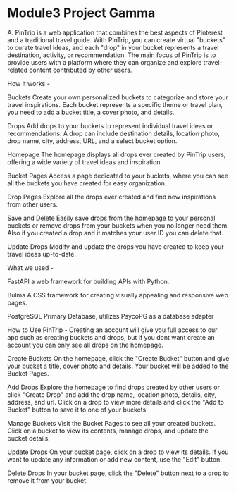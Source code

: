 # Module3 Project Gamma

A. PinTrip is a web application that combines the best aspects of Pinterest and a traditional travel guide. With PinTrip, you can create virtual "buckets" to curate travel ideas, and each "drop" in your bucket represents a travel destination, activity, or recommendation. The main focus of PinTrip is to provide users with a platform where they can organize and explore travel-related content contributed by other users.


How it works -

Buckets 
Create your own personalized buckets to categorize and store your travel inspirations. Each bucket represents a specific theme or travel plan, you need to add a bucket title, a cover photo, and details.

Drops
Add drops to your buckets to represent individual travel ideas or recommendations. A drop can include destination details, location photo, drop name, city, address, URL, and a select bucket option.

Homepage
The homepage displays all drops ever created by PinTrip users, offering a wide variety of travel ideas and inspiration.

Bucket Pages
Access a page dedicated to your buckets, where you can see all the buckets you have created for easy organization.

Drop Pages
Explore all the drops ever created and find new inspirations from other users.

Save and Delete
Easily save drops from the homepage to your personal buckets or remove drops from your buckets when you no longer need them. Also if you created a drop and it matches your user ID you can delete that.

Update Drops
Modify and update the drops you have created to keep your travel ideas up-to-date.


What we used -

FastAPI 
a web framework for building APIs with Python. 

Bulma
A CSS framework for creating visually appealing and responsive web pages.

PostgreSQL
Primary Database, utilizes PsycoPG as a database adapter


How to Use PinTrip -
Creating an account will give you full access to our app such as creating buckets and drops, but if you dont want create an account you can only see all drops on the homepage.

Create Buckets
On the homepage, click the "Create Bucket" button and give your bucket a title, cover photo and details. Your bucket will be added to the Bucket Pages.

Add Drops
Explore the homepage to find drops created by other users or click "Create Drop" and add the drop name, location photo, details, city, address, and url. Click on a drop to view more details and click the "Add to Bucket" button to save it to one of your buckets.

Manage Buckets
Visit the Bucket Pages to see all your created buckets. Click on a bucket to view its contents, manage drops, and update the bucket details.

Update Drops
On your bucket page, click on a drop to view its details. If you want to update any information or add new content, use the "Edit" button.

Delete Drops
In your bucket page, click the "Delete" button next to a drop to remove it from your bucket.